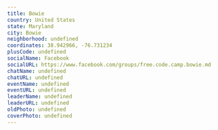 ```yaml
---
title: Bowie
country: United States
state: Maryland
city: Bowie
neighborhood: undefined
coordinates: 38.942966, -76.731234
plusCode: undefined
socialName: Facebook
socialURL: https://www.facebook.com/groups/free.code.camp.bowie.md
chatName: undefined
chatURL: undefined
eventName: undefined
eventURL: undefined
leaderName: undefined
leaderURL: undefined
oldPhoto: undefined
coverPhoto: undefined
---
```

